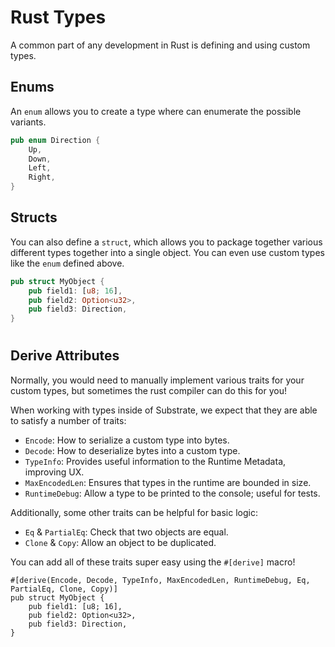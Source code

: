 # Rust Types

A common part of any development in Rust is defining and using custom types.

## Enums

An `enum` allows you to create a type where can enumerate the possible variants.

```rust
pub enum Direction {
	Up,
	Down,
	Left,
	Right,
}
```

## Structs

You can also define a `struct`, which allows you to package together various different types together into a single object.
You can even use custom types like the `enum` defined above.

```rust
pub struct MyObject {
	pub field1: [u8; 16],
	pub field2: Option<u32>,
	pub field3: Direction,
}
```

<!-- slide:break -->

#

## Derive Attributes

Normally, you would need to manually implement various traits for your custom types, but sometimes the rust compiler can do this for you!

When working with types inside of Substrate, we expect that they are able to satisfy a number of traits:

* `Encode`: How to serialize a custom type into bytes.
* `Decode`: How to deserialize bytes into a custom type.
* `TypeInfo`: Provides useful information to the Runtime Metadata, improving UX.
* `MaxEncodedLen`: Ensures that types in the runtime are bounded in size.
* `RuntimeDebug`: Allow a type to be printed to the console; useful for tests.

Additionally, some other traits can be helpful for basic logic:

* `Eq` & `PartialEq`: Check that two objects are equal.
* `Clone` & `Copy`: Allow an object to be duplicated.

You can add all of these traits super easy using the `#[derive]` macro!

```
#[derive(Encode, Decode, TypeInfo, MaxEncodedLen, RuntimeDebug, Eq, PartialEq, Clone, Copy)]
pub struct MyObject {
	pub field1: [u8; 16],
	pub field2: Option<u32>,
	pub field3: Direction,
}
```
